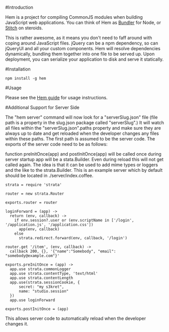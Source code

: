 #Introduction

Hem is a project for compiling CommonJS modules when building JavaScript web applications. You can think of Hem as [Bundler](http://gembundler.com/) for Node, or [Stitch](https://github.com/sstephenson/stitch) on steroids. 

This is rather awesome, as it means you don't need to faff around with coping around JavaScript files. jQuery can be a npm dependency, so can jQueryUI and all your custom components. Hem will resolve dependencies dynamically, bundling them together into one file to be served up. Upon deployment, you can serialize your application to disk and serve it statically. 

#Installation

    npm install -g hem

#Usage

Please see the [Hem guide](http://spinejs.com/docs/hem) for usage instructions.

#Additional Support for Server Side

The "hem server" command will now look for a "serverSlug.json" file (file path is a property in the slug.json package called "serverSlug".) It will watch all files within the "serverSlug.json".paths property and make sure they are always up to date and get reloaded when the developer changes any files within these paths. The first path is assumed to be the server code. The exports of the server code need to be as follows:

function preInitOnce(app) and postInitOnce(app) will be called once during server startup app will be a stata.Builder.
Even during reload this will not get called again. The idea is that it can be used to add mime types or loggers and
the like to the strata.Builder. This is an example server which by default should be located in ./server/index.coffee.

    strata = require 'strata'
    
    router = new strata.Router
    
    exports.router = router
    
    loginForward = (app) ->
      return (env, callback) ->
        if env.session?.user or (env.scriptName in ['/login', '/application.js', '/application.css'])
          app(env, callback)
        else
          strata.redirect.forward(env, callback, '/login')
    
    router.get '/item', (env, callback) ->
      callback 200, {}, '{"name":"Somebody", "email": "somebody@example.com"}'
    
    exports.preInitOnce = (app) ->
      app.use strata.commonLogger
      app.use strata.contentType, 'text/html'
      app.use strata.contentLength
      app.use(strata.sessionCookie, {
          secret: "my s3kret",
          name: "studio.session"
      })
      app.use loginForward
    
    exports.postInitOnce = (app)
      

This allows server code to automatically reload when the developer changes it.
